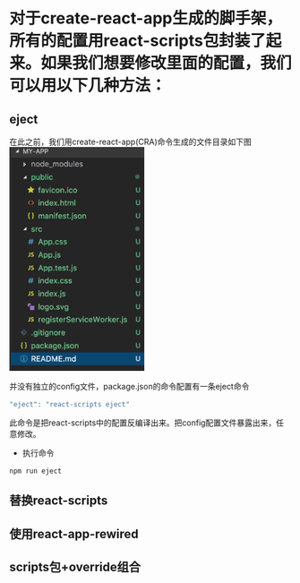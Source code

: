 # 对于create-react-app生成的脚手架，所有的配置用react-scripts包封装了起来。如果我们想要修改里面的配置，我们可以用以下几种方法：
## eject
在此之前，我们用create-react-app(CRA)命令生成的文件目录如下图
<img src="./public/images/1.png" height="400px"/>

并没有独立的config文件，package.json的命令配置有一条eject命令
```js
"eject": "react-scripts eject"
```
此命令是把react-scripts中的配置反编译出来。把config配置文件暴露出来，任意修改。
* 执行命令
```shell
npm run eject
```
## 替换react-scripts
## 使用react-app-rewired
## scripts包+override组合
